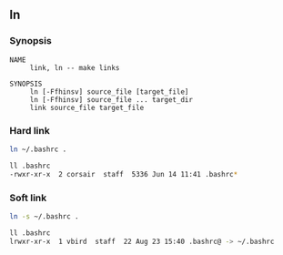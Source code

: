 ## ln
### Synopsis
```
NAME
     link, ln -- make links

SYNOPSIS
     ln [-Ffhinsv] source_file [target_file]
     ln [-Ffhinsv] source_file ... target_dir
     link source_file target_file
```

### Hard link
```bash
ln ~/.bashrc .

ll .bashrc
-rwxr-xr-x  2 corsair  staff  5336 Jun 14 11:41 .bashrc*
```

### Soft link
```bash
ln -s ~/.bashrc .

ll .bashrc
lrwxr-xr-x  1 vbird  staff  22 Aug 23 15:40 .bashrc@ -> ~/.bashrc
```

